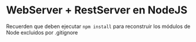 # WebServer + RestServer en NodeJS

Recuerden que deben ejecutar ``npm install`` para reconstruir los módulos de Node
excluidos por .gitignore